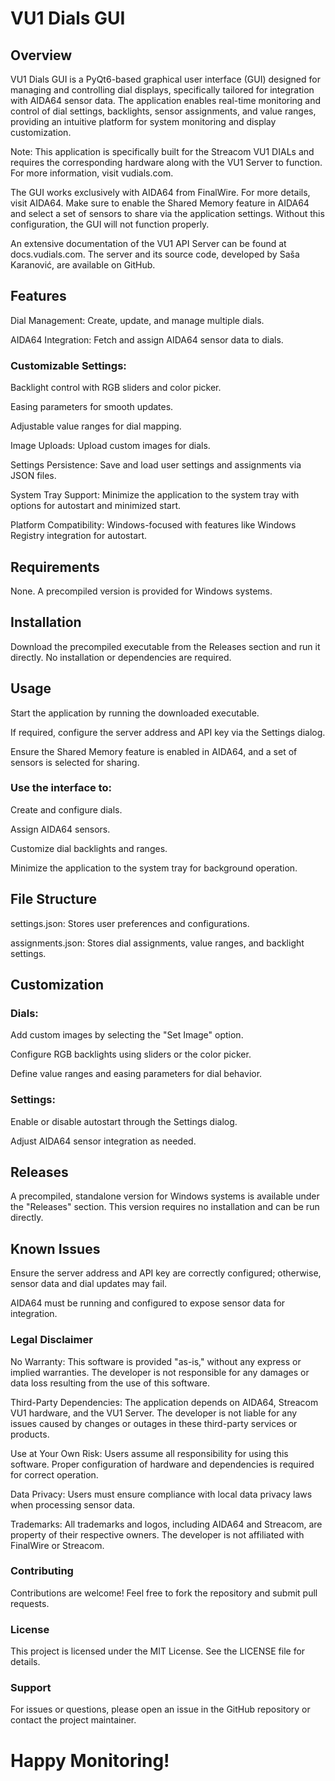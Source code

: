 # VU1 Dials GUI

## Overview

VU1 Dials GUI is a PyQt6-based graphical user interface (GUI) designed for managing and controlling dial displays, specifically tailored for integration with AIDA64 sensor data. The application enables real-time monitoring and control of dial settings, backlights, sensor assignments, and value ranges, providing an intuitive platform for system monitoring and display customization.

Note: This application is specifically built for the Streacom VU1 DIALs and requires the corresponding hardware along with the VU1 Server to function. For more information, visit vudials.com.

The GUI works exclusively with AIDA64 from FinalWire. For more details, visit AIDA64. Make sure to enable the Shared Memory feature in AIDA64 and select a set of sensors to share via the application settings. Without this configuration, the GUI will not function properly.

An extensive documentation of the VU1 API Server can be found at docs.vudials.com. The server and its source code, developed by Saša Karanović, are available on GitHub.

## Features

Dial Management: Create, update, and manage multiple dials.

AIDA64 Integration: Fetch and assign AIDA64 sensor data to dials.

### Customizable Settings:

Backlight control with RGB sliders and color picker.

Easing parameters for smooth updates.

Adjustable value ranges for dial mapping.

Image Uploads: Upload custom images for dials.

Settings Persistence: Save and load user settings and assignments via JSON files.

System Tray Support: Minimize the application to the system tray with options for autostart and minimized start.

Platform Compatibility: Windows-focused with features like Windows Registry integration for autostart.

## Requirements

None. A precompiled version is provided for Windows systems.

## Installation

Download the precompiled executable from the Releases section and run it directly. No installation or dependencies are required.

## Usage

Start the application by running the downloaded executable.

If required, configure the server address and API key via the Settings dialog.

Ensure the Shared Memory feature is enabled in AIDA64, and a set of sensors is selected for sharing.

### Use the interface to:

Create and configure dials.

Assign AIDA64 sensors.

Customize dial backlights and ranges.

Minimize the application to the system tray for background operation.

## File Structure

settings.json: Stores user preferences and configurations.

assignments.json: Stores dial assignments, value ranges, and backlight settings.

## Customization

### Dials:

Add custom images by selecting the "Set Image" option.

Configure RGB backlights using sliders or the color picker.

Define value ranges and easing parameters for dial behavior.

### Settings:

Enable or disable autostart through the Settings dialog.

Adjust AIDA64 sensor integration as needed.

## Releases

A precompiled, standalone version for Windows systems is available under the "Releases" section. This version requires no installation and can be run directly.

## Known Issues

Ensure the server address and API key are correctly configured; otherwise, sensor data and dial updates may fail.

AIDA64 must be running and configured to expose sensor data for integration.

### Legal Disclaimer

No Warranty: This software is provided "as-is," without any express or implied warranties. The developer is not responsible for any damages or data loss resulting from the use of this software.

Third-Party Dependencies: The application depends on AIDA64, Streacom VU1 hardware, and the VU1 Server. The developer is not liable for any issues caused by changes or outages in these third-party services or products.

Use at Your Own Risk: Users assume all responsibility for using this software. Proper configuration of hardware and dependencies is required for correct operation.

Data Privacy: Users must ensure compliance with local data privacy laws when processing sensor data.

Trademarks: All trademarks and logos, including AIDA64 and Streacom, are property of their respective owners. The developer is not affiliated with FinalWire or Streacom.

### Contributing

Contributions are welcome! Feel free to fork the repository and submit pull requests.

### License

This project is licensed under the MIT License. See the LICENSE file for details.

### Support

For issues or questions, please open an issue in the GitHub repository or contact the project maintainer.

# Happy Monitoring!


